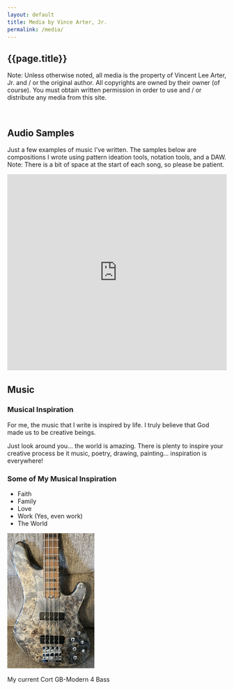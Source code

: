```yaml
---
layout: default
title: Media by Vince Arter, Jr.
permalink: /media/
---
```

## {{page.title}}

<article id="article" markdown=1>

<p class="alert">Note: Unless otherwise noted, all media is the property of Vincent Lee Arter, Jr. and / or the original author. All copyrights are owned by their owner (of course). You must obtain written permission in order to use and / or distribute any media from this site.</p>
<br />

## Audio Samples
Just a few examples of music I've written. The samples below are compositions I wrote using pattern ideation tools, notation tools, and a DAW. Note: There is a bit of space at the start of each song, so please be patient.

<iframe width="100%" height="450" scrolling="no" frameborder="no" allow="autoplay"
    src="https://w.soundcloud.com/player/?url=https%3A//api.soundcloud.com/playlists/1316981014&color=%23ff5500&auto_play=false&hide_related=false&show_comments=true&show_user=true&show_reposts=false&show_teaser=true">
</iframe>

</article>

<aside id="aside" markdown=1>

# Music
### Musical Inspiration
For me, the music that I write is inspired by life. I truly believe that God made us to be creative beings.

Just look around you... the world is amazing. There is plenty to inspire your creative process be it music, poetry, drawing, painting... inspiration is everywhere!

### Some of My Musical Inspiration
* Faith
* Family
* Love
* Work (Yes, even work)
* The World


<img class="imgAsideMain" src="/assets/images/mybass.jpg" alt="My current Cort GB-Modern 4 bass" />
<p id="figAsideMain" margin=0 padding=0>My current Cort GB-Modern 4 Bass</p>

</aside>
